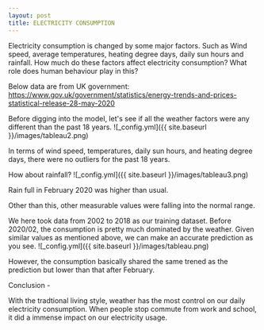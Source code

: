 ```yaml
---
layout: post
title: ELECTRICITY CONSUMPTION 
---
```

Electricity consumption is changed by some major factors. Such as Wind speed, average temperatures, heating degree days, daily sun hours and rainfall.
How much do these factors affect electricity consumption? What role does human behaviour play in this?

Below data are from UK government: https://www.gov.uk/government/statistics/energy-trends-and-prices-statistical-release-28-may-2020

Before digging into the model, let's see if all the weather factors were any different than the past 18 years.
![_config.yml]({{ site.baseurl }}/images/tableau2.png)

In terms of wind speed, temperatures, daily sun hours, and heating degree days, there were no outliers for the past 18 years.

How about rainfall?
![_config.yml]({{ site.baseurl }}/images/tableau3.png)

Rain full in February 2020 was higher than usual.

Other than this, other measurable values were falling into the normal range.

We here took data from 2002 to 2018 as our training dataset. 
Before 2020/02, the consumption is pretty much dominated by the weather. Given similar values as mentioned above, we can make an accurate prediction as you see. 
![_config.yml]({{ site.baseurl }}/images/tableau.png)

However, the consumption basically shared the same trened as the prediction but lower than that after February.

Conclusion - 

With the tradtional living style, weather has the most control on our daily electricity consumption. When people stop commute from work and school, it did a immense impact on our electricity usage.
